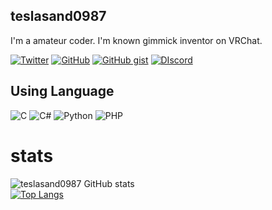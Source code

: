 ## teslasand0987

I'm a amateur coder.
I'm known gimmick inventor on VRChat.

[![Twitter](https://img.shields.io/badge/-Twitter-1DA1F2.svg?logo=twitter&style=flat-square&logoColor=white)](https://twitter.com/tesla_0123)
[![GitHub](https://img.shields.io/badge/-Github-181717.svg?logo=github&style=flat-square)](https://github.com/teslasand0987)
[![GitHub gist](https://img.shields.io/badge/Github_gist-232F3E.svg?style=flat)](https://gist.github.com/teslasand0987)
[![DIscord](https://img.shields.io/badge/-Discord-5865F2.svg?logo=discord&style=flat-square&logoColor=white)](https://sueqk.net/twin/discord)

## Using Language
![C](https://img.shields.io/badge/C-4640b8.svg?logo=C&style=flat)
![C#](https://img.shields.io/badge/C%23-239120.svg?logo=C-sharp&style=flat)
![Python](https://img.shields.io/badge/-Python-F9DC3E.svg?logo=Python&style=flat)
![PHP](https://img.shields.io/badge/PHP-777BB4.svg?logo=PHP&style=flat&logoColor=ccc)


# stats
![teslasand0987 GitHub stats](https://github-readme-stats.vercel.app/api?username=teslasand0987&hide_title=true&line_height=40&show_icons=true) <br>
[![Top Langs](https://github-readme-stats.vercel.app/api/top-langs?username=teslasand0987&hide_title=true)](https://github.com/anuraghazra/github-readme-stats)
